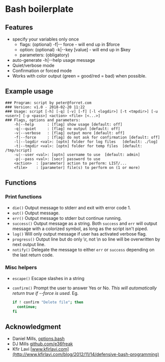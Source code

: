 # Bash boilerplate

## Features

* specify your variables only once
	* flags: (optional) -f|-- force - will end up in $force
	* option: (optional) -k|--key [value] - will end up in $key
	* parameters: (obligatory)
* auto-generate -h|--help usage message
* Quiet/verbose mode
* Confirmation or forced mode
* Works with color output (green = good/red = bad) when possible.

## Example usage

```
### Program: script by peter@forret.com
### Version: v1.0 - 2018-02-20 11:22
### Usage: script [-h] [-q] [-v] [-f] [-l <logdir>] [-t <tmpdir>] [-u <user>] [-p <pass>] <action> <file> [<...>]
### Flags, options and parameters:
    -h|--help      : [flag] show usage [default: off]
    -q|--quiet     : [flag] no output [default: off]
    -v|--verbose   : [flag] output more [default: off]
    -f|--force     : [flag] do not ask for confirmation [default: off]
    -l|--logdir <val>: [optn] folder for log files   [default: ./log]
    -t|--tmpdir <val>: [optn] folder for temp files  [default: /tmp/script]
    -u|--user <val>: [optn] username to use  [default: admin]
    -p|--pass <val>: [secr] password to use
    <action>  : [parameter] action to perform: LIST/...
    <file>    : [parameter] file(s) to perform on (1 or more)
```

## Functions

### Print functions

* `die()` Output message to stderr and exit with error code 1.
* `out()` Output message.
* `err()` Output message to stderr but continue running.
* `success()` Output message as a string. Both `success` and `err` will output message with a colorized symbol, as long as the script isn't piped.
* `log()` Will only output message if user has activated verbose flag.
* `progress()` Output line but do only \r, not \n so line will be overwritten by next output line.
* `notify()` Delegate the message to either `err` or `success` depending on the last return code.

### Misc helpers

* `escape()` Escape slashes in a string
* `confirm()` Prompt the user to answer Yes or No. *This will automatically return true if --force is used.* Eg.

  ```bash
  if ! confirm "Delete file"; then
    continue;
  fi
  ```

## Acknowledgment

* Daniel Mills, [options.bash](https://github.com/e36freak/tools/blob/master/options.bash)
* DJ Mills [github.com/e36freak](https://github.com/e36freak)
* Kfir Lavi [www.kfirlavi.com](http://www.kfirlavi.com/blog/2012/11/14/defensive-bash-programming)
